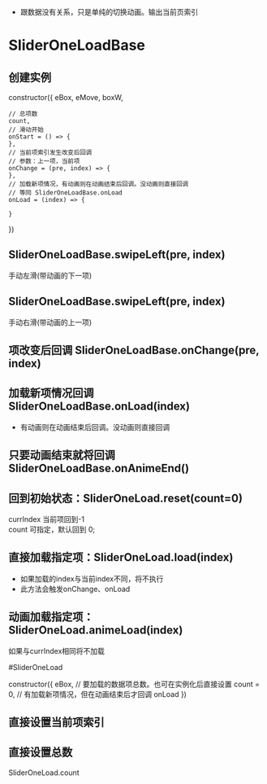 
- 跟数据没有关系，只是单纯的切换动画。输出当前页索引

# SliderOneLoadBase

## 创建实例

constructor({
    eBox,
    eMove,
    boxW,

    // 总项数
    count,
    // 滑动开始
    onStart = () => {
    },
    // 当前项索引发生改变后回调
    // 参数：上一项，当前项
    onChange = (pre, index) => {
    },
    // 加载新项情况，有动画则在动画结束后回调。没动画则直接回调
    // 等同 SliderOneLoadBase.onLoad
    onLoad = (index) => {

    }
})

## SliderOneLoadBase.swipeLeft(pre, index)
手动左滑(带动画的下一项)
## SliderOneLoadBase.swipeLeft(pre, index)
手动右滑(带动画的上一项)

## 项改变后回调 SliderOneLoadBase.onChange(pre, index)

## 加载新项情况回调 SliderOneLoadBase.onLoad(index)
- 有动画则在动画结束后回调。没动画则直接回调




## 只要动画结束就将回调 SliderOneLoadBase.onAnimeEnd()


## 回到初始状态：SliderOneLoad.reset(count=0)

currIndex 当前项回到-1   
count 可指定，默认回到 0;


## 直接加载指定项：SliderOneLoad.load(index)
- 如果加载的index与当前index不同，将不执行
- 此方法会触发onChange、onLoad



## 动画加载指定项：SliderOneLoad.animeLoad(index)

如果与currIndex相同将不加载

#SliderOneLoad


constructor({
    eBox,
    // 要加载的数据项总数。也可在实例化后直接设置
    count = 0,
    // 有加载新项情况，但在动画结束后才回调 
    onLoad
})




## 直接设置当前项索引

## 直接设置总数
SliderOneLoad.count